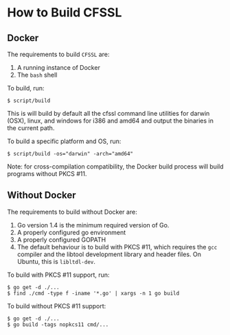 # How to Build CFSSL

## Docker 

The requirements to build `CFSSL` are:

1. A running instance of Docker 
2. The `bash` shell

To build, run:

    $ script/build    

This is will build by default all the cfssl command line utilities
for darwin (OSX), linux, and windows for i386 and amd64 and output the
binaries in the current path.

To build a specific platform and OS, run:

    $ script/build -os="darwin" -arch="amd64"

Note: for cross-compilation compatibility, the Docker build process will
build programs without PKCS #11.

## Without Docker

The requirements to build without Docker are:

1. Go version 1.4 is the minimum required version of Go.
2. A properly configured go environment
3. A properly configured GOPATH
4. The default behaviour is to build with PKCS #11, which  requires the
   `gcc` compiler and the libtool development library and header files. On
   Ubuntu, this is `libltdl-dev`.

To build with PKCS #11 support, run:

    $ go get -d ./...
    $ find ./cmd -type f -iname '*.go' | xargs -n 1 go build

To build without PKCS #11 support:

    $ go get -d ./...
    $ go build -tags nopkcs11 cmd/...
